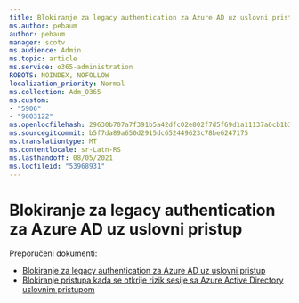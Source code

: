 ```yaml
---
title: Blokiranje za legacy authentication za Azure AD uz uslovni pristup
ms.author: pebaum
author: pebaum
manager: scotv
ms.audience: Admin
ms.topic: article
ms.service: o365-administration
ROBOTS: NOINDEX, NOFOLLOW
localization_priority: Normal
ms.collection: Adm_O365
ms.custom:
- "5906"
- "9003122"
ms.openlocfilehash: 29630b707a7f391b5a42dfc02e802f7d5f69d1a11137a6cb1b3413aa7e35ec3c
ms.sourcegitcommit: b5f7da89a650d2915dc652449623c78be6247175
ms.translationtype: MT
ms.contentlocale: sr-Latn-RS
ms.lasthandoff: 08/05/2021
ms.locfileid: "53968931"
---
```

# <a name="block-legacy-authentication-to-azure-ad-with-conditional-access"></a>Blokiranje za legacy authentication za Azure AD uz uslovni pristup

Preporučeni dokumenti:

- [Blokiranje za legacy authentication za Azure AD uz uslovni pristup](https://docs.microsoft.com/azure/active-directory/conditional-access/block-legacy-authentication#next-steps)
- [Blokiranje pristupa kada se otkrije rizik sesije sa Azure Active Directory uslovnim pristupom](https://docs.microsoft.com/azure/active-directory/conditional-access/app-sign-in-risk)